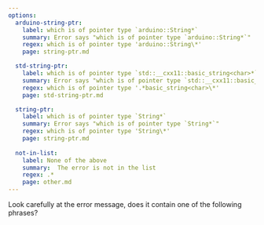 ```yaml
---
options:
  arduino-string-ptr:
    label: which is of pointer type `arduino::String*`
    summary: Error says "which is of pointer type `arduino::String*`"
    regex: which is of pointer type 'arduino::String\*'
    page: string-ptr.md

  std-string-ptr:
    label: which is of pointer type `std::__cxx11::basic_string<char>*`
    summary: Error says "which is of pointer type `std::__cxx11::basic_string<char>*`"
    regex: which is of pointer type '.*basic_string<char>\*'
    page: std-string-ptr.md

  string-ptr:
    label: which is of pointer type `String*`
    summary: Error says "which is of pointer type `String*`"
    regex: which is of pointer type 'String\*'
    page: string-ptr.md
  
  not-in-list:
    label: None of the above
    summary:  The error is not in the list
    regex: .*
    page: other.md
---
```


Look carefully at the error message, does it contain one of the following phrases?
